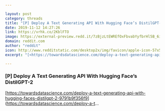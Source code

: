 ```yaml
---

layout: post
category: threads
title: "[P] Deploy A Text Generating API With Hugging Face’s DistilGPT-2"
date: 2019-11-12 14:27:26
link: https://vrhk.co/2KblFTO
image: https://external-preview.redd.it/7zBjzLtEWREfOxFbvabYyfbrHl5B_6ixONvHgUYFUCE.jpg?width=1200&height=628.272251309&auto=webp&s=43ca0d0487eca553604b2fd35a3c61ce9e4fa1f3
domain: reddit.com
author: "reddit"
icon: http://www.redditstatic.com/desktop2x/img/favicon/apple-icon-57x57.png
excerpt: "[<https://towardsdatascience.com/deploy-a-text-generating-api-with-hugging-faces-distilgpt-2-9791b9f356f9>](<https://towardsdatascience.com/deploy-a-t>..."

---
```


### [P] Deploy A Text Generating API With Hugging Face’s DistilGPT-2

[<https://towardsdatascience.com/deploy-a-text-generating-api-with-hugging-faces-distilgpt-2-9791b9f356f9>](<https://towardsdatascience.com/deploy-a-t>...